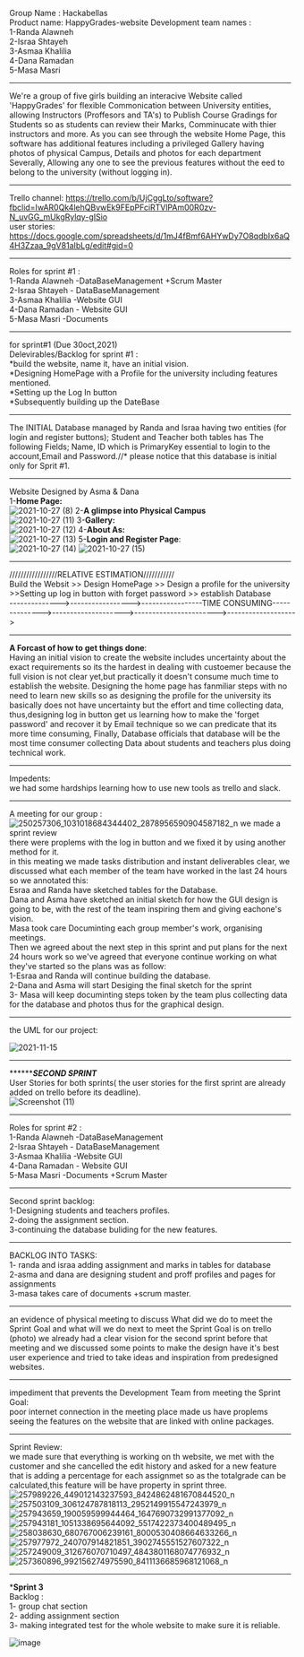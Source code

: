 Group Name : Hackabellas <br />
Product name: HappyGrades-website
Development team names : <br />
1-Randa Alawneh<br /> 
2-Israa Shtayeh  <br />
3-Asmaa Khalilia<br />
4-Dana Ramadan  <br />
5-Masa Masri 
______________________________________________________________________________________________________________________________________________________________________________

We're a group of five girls building an interacive Website called 'HappyGrades' for flexible Commonication between University entities, allowing Instructors (Proffesors and TA's) to Publish  Course Gradings for Students so as students can review their Marks, Comminucate with thier instructors and more.
As you can see through the website Home Page, this software  has additional features including a privileged Gallery having photos of physical Campus, Details and photos for each  department Severally, Allowing any one to see the previous features without the eed to belong to the university (without logging in).

_______________________________________________________________________________________________________________________________________________________________________________
Trello channel: https://trello.com/b/UjCggLto/software?fbclid=IwAR0Qk4lehQBvwEk9FEpPFciRTVlPAm00R0zv-N_uvGG_mUkgRylqy-gISio<br />
user stories: https://docs.google.com/spreadsheets/d/1mJ4fBmf6AHYwDy7O8qdbIx6aQ4H3Zzaa_9gV81aIbLg/edit#gid=0
_______________________________________________________________________________________________________________________________________________________________________________

Roles for sprint #1 : <br />
1-Randa Alawneh -DataBaseManagement +Scrum Master <br /> 
2-Israa Shtayeh - DataBaseManagement <br />
3-Asmaa Khalilia -Website GUI<br />
4-Dana Ramadan - Website GUI<br />
5-Masa Masri -Documents<br />
______________________________________________________________________________________________________________________________________________________________________________

for sprint#1 (Due 30oct,2021) <br />
Delevirables/Backlog for sprint #1 :<br />
*build the website, name it, have an initial vision. <br />
*Designing HomePage with a Profile for the university including features mentioned.<br />
*Setting up the Log In button <br />
*Subsequently building up the DateBase<br />
_______________________________________________________________________________________________________________________________________________________________________________

The INITIAL Database managed by Randa and Israa having two entities (for login and register buttons); Student and Teacher 
both tables has The following Fields; Name, ID which is PrimaryKey essential to login to the account,Email and Password.//* please notice that this database is initial only for Sprit #1.
_______________________________________________________________________________________________________________________________________________________________________________
Website Designed by Asma & Dana <br />
1-**Home Page:**<br />
![2021-10-27 (8)](https://user-images.githubusercontent.com/93239018/139057067-c73748ae-74bb-44bf-8fdd-9d692e8fb265.png)
2-**A glimpse into Physical Campus** <br />
![2021-10-27 (11)](https://user-images.githubusercontent.com/93239018/139059561-ca291c4d-175b-4ac8-917e-3f02db2cac4b.png)
3-**Gallery:**<br />
![2021-10-27 (12)](https://user-images.githubusercontent.com/93239018/139060231-41c2eda2-f4e8-4567-a44d-fd98080e2d87.png)
4-**About As:**<br />
![2021-10-27 (13)](https://user-images.githubusercontent.com/93239018/139060440-01675498-4474-4c5f-b219-3a0f1e22a9bc.png)
5-**Login and Register Page**:<br />
![2021-10-27 (14)](https://user-images.githubusercontent.com/93239018/139060818-0543440e-2a40-4c5b-9038-87ea0c096bd4.png)
![2021-10-27 (15)](https://user-images.githubusercontent.com/93239018/139063613-b2ef18dd-6fdc-4008-9bdb-83fb52acff18.png)
_______________________________________________________________________________________________________________________________________________________________________________

/////////////////RELATIVE ESTIMATION///////////<br />
Build the Websit >> Design HomePage >> Design a profile for the university >>Setting up log in button with forget password >> establish Database<br />
-------------->----------------->-----------------TIME CONSUMING-------------->-------------------->----------------------->-------------------><br />
_______________________________________________________________________________________________________________________________________________________________________________
**A Forcast of how to get things done**: <br />
Having  an initial vision to create the website includes uncertainty about the exact requirements so its the hardest in dealing with custoemer because the full vision is not clear yet,but practically it doesn't consume much time to establish the website.
Designing the home page has fanmiliar steps with no need to learn new skills
so as designing the profile for the university its basically does not have uncertainty but the effort and time collecting data, 
thus,designing log in button get us learning how to make the 'forget password' and recover it by Email technique so we can predicate that its more time consuming,
Finally, Database officials that database will be the most time consumer collecting Data about students and teachers plus doing technical work.
_______________________________________________________________________________________________________________________________________________________________________________
Impedents:<br />
we had some hardships learning how to use new tools as trello and slack.
_______________________________________________________________________________________________________________________________________________________________________________
A meeting for our group : <br />
![250257306_1031018684344402_2878956590904587182_n](https://user-images.githubusercontent.com/93239018/139502984-525eb784-d0a5-400e-b3aa-2b744214a62d.jpg)
we made a sprint review<br />
there were proplems with the log in button and we fixed it by using another method for it.<br />
in this meating we made tasks distribution and instant deliverables clear, we discussed what each member of the team have worked in the last 24 hours so we annotated this:<br />
Esraa and Randa have sketched tables for the Database.<br />
Dana and Asma have sketched an initial sketch for how the GUI design is going to be, with the rest of the team inspiring them and giving eachone's vision.<br />
Masa took care Documinting each group member's work, organising meetings.<br />
Then we agreed about the next step in this sprint and put plans for the next 24 hours work so we've agreed that everyone continue working on what they've started so the plans was as follow:<br />
1-Esraa and Randa will continue building the database.<br />
2-Dana and Asma will start Desiging the final sketch for the sprint <br />
3- Masa will keep documinting steps token by the team plus collecting data for the database and photos thus for the graphical design.<br />

_______________________________________________________________________________________________________________________________________________________________________________

the UML for our project: <br />

![2021-11-15](https://user-images.githubusercontent.com/93239018/141845444-f84f68f0-560d-4533-a0ab-5a527a76149f.png)

_______________________________________________________________________________________________________________________________________________________________________________
*****************SECOND SPRINT*********** <br />
User Stories for both sprints( the user stories for the first sprint are already added on trello before its deadline). <br />
![Screenshot (11)](https://user-images.githubusercontent.com/93239018/142060255-5a7ab16d-d23e-4e40-9d88-753ce9f93745.png)
_______________________________________________________________________________________________________________________________________________________________________________
Roles for sprint #2 : <br />
1-Randa Alawneh -DataBaseManagement  <br /> 
2-Israa Shtayeh - DataBaseManagement <br />
3-Asmaa Khalilia -Website GUI<br />
4-Dana Ramadan - Website GUI<br />
5-Masa Masri -Documents +Scrum Master <br />
_______________________________________________________________________________________________________________________________________________________________________________
Second sprint backlog:<br />
1-Designing students and teachers profiles.<br />
2-doing the assignment section. <br />
3-continuing the database buliding for the new features.<br />
_______________________________________________________________________________________________________________________________________________________________________________
BACKLOG INTO TASKS:<br />
1- randa and israa adding assignment and marks in tables for database<br />
2-asma and dana are designing student and proff profiles and pages for assignments <br />
3-masa takes care of documents +scrum master.<br />
_______________________________________________________________________________________________________________________________________________________________________________
an evidence of physical meeting to discuss What did we do to meet the Sprint Goal and what will we do  next  to meet the Sprint Goal is on trello (photo)
we already had a clear vision for the second sprint before that meeting and we discussed some points to make the design have it's best user experience and tried to take ideas and inspiration from predesigned websites.
_______________________________________________________________________________________________________________________________________________________________________________
 impediment that prevents the Development Team from meeting the Sprint Goal:<br />
poor internet connection in the meeting place made us have proplems seeing the features on the website that are linked with online packages.
_______________________________________________________________________________________________________________________________________________________________________________
Sprint Review:<br />
we made sure that everything is working on th website, we met with the customer and she cancelled the edit history and asked for a new feature that is adding a percentage for each assignmet so as the totalgrade can be calculated,this feature will be have property in sprint three.
![257989226_449012143237593_8424862481670844520_n](https://user-images.githubusercontent.com/93239018/142074983-27f079ac-4a47-41d7-9040-95de4d67cd91.jpg)
![257503109_306124787818113_2952149915547243979_n](https://user-images.githubusercontent.com/93239018/142074994-b181be3a-4a6e-43e7-8dbd-cd7aab1f502d.jpg)
![257943659_190059599944464_1647690732991377092_n](https://user-images.githubusercontent.com/93239018/142075027-d2d785e7-21b1-40b6-84e5-bb5f3d451229.jpg)
![257943181_1051338695644092_5517422373400489495_n](https://user-images.githubusercontent.com/93239018/142075032-3f621b49-f5e2-4f58-870a-cf5ff260bc89.jpg)
![258038630_680767006239161_8000530408664633266_n](https://user-images.githubusercontent.com/93239018/142266974-a113748d-e06d-42b4-9417-9c398f800991.png)
![257977972_240707914821851_3902745551527607322_n](https://user-images.githubusercontent.com/93239018/142266979-e75f44db-3253-4211-9d47-5cd1afe513ec.png)
![257249009_312676070710497_4843801168074776932_n](https://user-images.githubusercontent.com/93239018/142266983-e8fa7c15-b592-46c7-9a34-0f52b0035f08.png)
![257360896_992156274975590_8411136685968121068_n](https://user-images.githubusercontent.com/93239018/142266994-c432124b-344f-4cd3-aa76-1720fd57b415.png)

_______________________________________________________________________________________________________________________________________________________________________________
***Sprint 3**<br />
Backlog :<br />
1- group chat section<br />
2- adding assignment section <br />
3- making integrated test for the whole website to make sure it is reliable.<br />

![image](https://user-images.githubusercontent.com/87979220/144224460-096ffbd1-1a40-4568-a376-f0356f92c753.png)
